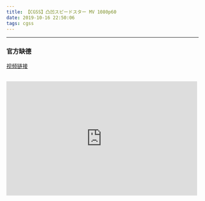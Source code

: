 ```yaml
---
title: 【CGSS】凸凹スピードスター MV 1080p60
date: 2019-10-16 22:50:06
tags: cgss
---
```


---
### 官方缺德
[视频链接](https://www.acfun.cn/player/ac11323458)
<br></br>
<iframe style="min-width: 500px;min-height: 300px"   src="https://www.acfun.cn/player/ac11323458" id="ACFlashPlayer-re"  scrolling="no" border="0" frameborder="no" framespacing="0" allowfullscreen="true"></iframe>